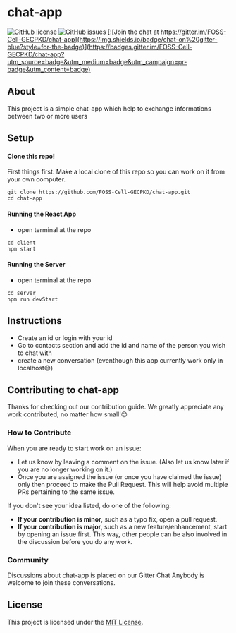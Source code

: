 # chat-app

[![GitHub license](https://img.shields.io/github/license/FOSS-Cell-GECPKD/chat-app?style=for-the-badge)](https://github.com/FOSS-Cell-GECPKD/chat-app.git/blob/master/LICENSE)  [![GitHub issues](https://img.shields.io/github/issues/FOSS-Cell-GECPKD/chat-app?style=for-the-badge)](https://github.com/FOSS-Cell-GECPKD/chat-app/issues) [![Join the chat at https://gitter.im/FOSS-Cell-GECPKD/chat-app](https://img.shields.io/badge/chat-on%20gitter-blue?style=for-the-badge)](https://badges.gitter.im/FOSS-Cell-GECPKD/chat-app?utm_source=badge&utm_medium=badge&utm_campaign=pr-badge&utm_content=badge)
## About
This project is a simple chat-app which help to exchange informations between two or more users
## Setup
#### Clone this repo!
First things first. Make a local clone of this repo so you can work on it from your own computer.
```
git clone https://github.com/FOSS-Cell-GECPKD/chat-app.git
cd chat-app
```
#### Running the React App
- open terminal at the repo
```
cd client
npm start
```

#### Running the Server
- open terminal at the repo
```
cd server
npm run devStart
```

## Instructions
- Create an id or login with your id
- Go to contacts section and add the id and name of the person you wish to chat with
- create a new conversation 
(eventhough this app currently work only in localhost:sweat_smile:)

## Contributing to chat-app
Thanks for checking out our contribution guide. We greatly appreciate any work contributed, no matter how small!:blush:
### How to Contribute
When you are ready to start work on an issue:

- Let us know by leaving a comment on the issue. (Also let us know later if you are no longer working on it.)
- Once you are assigned the issue (or once you have claimed the issue) only then proceed to make the Pull Request. This will help avoid multiple PRs pertaining to the same issue.

If you don't see your idea listed, do one of the following:
* **If your contribution is minor,** such as a typo fix, open a pull request.
* **If your contribution is major,** such as a new feature/enhancement, start by opening an issue first. This way, other people can be also involved in the discussion before you do any work.

### Community
Discussions about chat-app is placed on our Gitter Chat Anybody is welcome to join these conversations.

## License
This project is licensed under the [MIT License](LICENSE).
